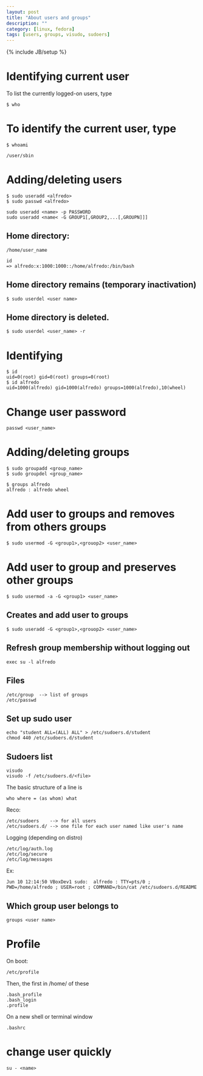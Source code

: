 ```yaml
---
layout: post
title: "About users and groups"
description: ""
category: [linux, fedora]
tags: [users, groups, visudo, sudoers]
---
```

{% include JB/setup %}

# Identifying current user

To list the currently logged-on users, type

    $ who

# To identify the current user, type

    $ whoami

    /user/sbin

# Adding/deleting users

    $ sudo useradd <alfredo>
    $ sudo passwd <alfredo>

    sudo useradd <name> -p PASSWORD
    sudo useradd <name< -G GROUP1[,GROUP2,...[,GROUPN]]]

## Home directory:

    /home/user_name

    id
    => alfredo:x:1000:1000::/home/alfredo:/bin/bash

## Home directory remains (temporary inactivation)

    $ sudo userdel <user name>

## Home directory is deleted.

    $ sudo userdel <user_name> -r

# Identifying
    $ id
    uid=0(root) gid=0(root) groups=0(root)
    $ id alfredo
    uid=1000(alfredo) gid=1000(alfredo) groups=1000(alfredo),10(wheel)

# Change user password

    passwd <user_name>

# Adding/deleting groups

    $ sudo groupadd <group_name>
    $ sudo groupdel <group_name>

    $ groups alfredo
    alfredo : alfredo wheel

# Add user to groups and removes from others groups

    $ sudo usermod -G <group1>,<grouop2> <user_name>

# Add user to group and preserves other groups

    $ sudo usermod -a -G <group1> <user_name>

## Creates and add user to groups

    $ sudo useradd -G <group1>,<grouop2> <user_name>

## Refresh group membership without logging out

    exec su -l alfredo

## Files

    /etc/group  --> list of groups
    /etc/passwd

## Set up sudo user

    echo "student ALL=(ALL) ALL" > /etc/sudoers.d/student
    chmod 440 /etc/sudoers.d/student

## Sudoers list

    visudo
    visudo -f /etc/sudoers.d/<file>

The basic structure of a line is

    who where = (as whom) what

Reco:

    /etc/sudoers    --> for all users
    /etc/sudoers.d/ --> one file for each user named like user's name

Logging (depending on distro)

    /etc/log/auth.log
    /etc/log/secure
    /etc/log/messages

Ex:

    Jun 10 12:14:50 VBoxDev1 sudo:  alfredo : TTY=pts/0 ; PWD=/home/alfredo ; USER=root ; COMMAND=/bin/cat /etc/sudoers.d/README

## Which group user belongs to
    groups <user name>


# Profile

On boot:

    /etc/profile

Then, the first in /home/<user> of these

    .bash_profile
    .bash_login
    .profile

On a new shell or terminal window

    .bashrc

# change user quickly
    su - <name>

